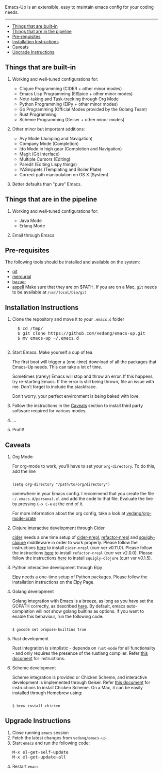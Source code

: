 Emacs-Up is an extensible, easy to maintain emacs config for your coding needs.

***
- [Things that are built-in](#things-that-are-built-in)
- [Things that are in the pipeline](#things-that-are-in-the-pipeline)
- [Pre-requisites](#pre-requisites)
- [Installation Instructions](#installation-instructions)
- [Caveats](#caveats)
- [Upgrade Instructions](#upgrade-instructions)

## Things that are built-in

1. Working and well-tuned configurations for:
   - Clojure Programming (CIDER + other minor modes)
   - Emacs Lisp Programming (ElSpice + other minor modes)
   - Note-taking and Task-tracking through Org Mode
   - Python Programming (ElPy + other minor modes)
   - Go Programming (Official Modes provided by the Golang Team)
   - Rust Programming
   - Scheme Programming (Geiser + other minor modes)

2. Other minor but important additions:
   - Avy Mode (Jumping and Navigation)
   - Company Mode (Completion)
   - Ido Mode in high gear (Completion and Navigation)
   - Magit (Git Interface)
   - Multiple Cursors (Editing)
   - Paredit (Editing Lispy things)
   - YASnippets (Templating and Boiler Plate)
   - Correct path manipulation on OS X (System)

3. Better defaults than "pure" Emacs.

## Things that are in the pipeline

1. Working and well-tuned configurations for:
   - Java Mode
   - Erlang Mode

2. Email through Emacs

## Pre-requisites

The following tools should be installed and available on the system:
- [git](http://git-scm.com/)
- [mercurial](http://mercurial.selenic.com/)
- [bazaar](http://bazaar.canonical.com/en/)
- [aspell](http://aspell.net/)
Make sure that they are on $PATH. If you are on a Mac, `git` needs to
be available at `/usr/local/bin/git`

## Installation Instructions

1. Clone the repository and move it to your `.emacs.d` folder

     <pre>
     $ cd /tmp/
     $ git clone https://github.com/vedang/emacs-up.git
     $ mv emacs-up ~/.emacs.d
     </pre>

2. Start Emacs. Make yourself a cup of tea.

   The first boot will trigger a (one-time) download of all the
   packages that Emacs-Up needs. This can take a lot of time.

   Sometimes (rarely) Emacs will stop and throw an error. If this
   happens, try re-starting Emacs. If the error is still being thrown,
   file an issue with me. Don't forget to include the stacktrace.

   Don't worry, your perfect environment is being baked with love.

3. Follow the instructions in the [Caveats](#caveats) section to install
   third party software required for various modes.

4. ...

5. Profit!


## Caveats

1. Org Mode:

   For org-mode to work, you'll have to set your `org-directory`. To
   do this, add the line

   <code>
   (setq org-directory "/path/to/org/directory")
   </code>

   somewhere in your Emacs config. I recommend that you create the
   file `~/.emacs.d/personal.el` and add the code to that
   file. Evaluate the line by pressing `C-x C-e` at the end of it.

   For more information about the org config, take a look at
   [vedang/org-mode-crate](https://github.com/vedang/org-mode-crate)

2. Clojure interactive development through Cider

   [cider](https://github.com/clojure-emacs/cider/tree/v0.11.0) needs
   a one time setup of
   [cider-nrepl](https://github.com/clojure-emacs/cider-nrepl/tree/v0.11.0),
   [refactor-nrepl](https://github.com/clojure-emacs/refactor-nrepl/tree/v2.0.0)
   and
   [squigly-clojure](https://github.com/clojure-emacs/squiggly-clojure)
   middleware in order to work properly. Please follow the
   instructions
   [here](https://github.com/clojure-emacs/cider/tree/v0.11.0#setting-up-a-standalone-repl)
   to install `cider-nrepl` (curr ver v0.11.0). Please follow the
   instructions
   [here](https://github.com/clojure-emacs/clj-refactor.el/tree/2.0.0#setup)
   to install `refactor-nrepl` (curr ver v2.0.0). Please follow the
   instructions
   [here](https://github.com/clojure-emacs/squiggly-clojure#dependencies-in-clojure)
   to install `squigly-clojure` (curr ver v0.1.5).

3. Python interactive development through Elpy

   [Elpy](https://github.com/jorgenschaefer/elpy/) needs a one-time
   setup of Python packages. Please follow the installation
   instructions on the Elpy Page.

4. Golang development

   Golang integration with Emacs is a breeze, as long as you have set
   the GOPATH correctly, as described
   [here](http://golang.org/doc/code.html). By default, emacs
   auto-completion will not show golang builtins as options. If you
   want to enable this behaviour, run the following code:

   <code>
   $ gocode set propose-builtins true
   </code>

5. Rust development

   Rust integration is simplistic - depends on `rust-mode` for all
   functionality - and only requires the presence of the rustlang
   compiler. Refer
   [this document](http://doc.rust-lang.org/book/installing-rust.html)
   for instructions.

6. Scheme development

   Scheme integration is provided or Chicken Scheme, and interactive
   development is implemented through Geiser. Refer
   [this document](http://code.call-cc.org/) for instructions to
   install Chicken Scheme. On a Mac, it can be easily installed
   through Homebrew using:

   <code>
   $ brew install chicken
   </code>

## Upgrade Instructions

1. Close running `emacs` session
2. Fetch the latest changes from `vedang/emacs-up`
3. Start `emacs` and run the following code:
   <pre>
   M-x el-get-self-update
   M-x el-get-update-all
   </pre>
4. Restart `emacs`
